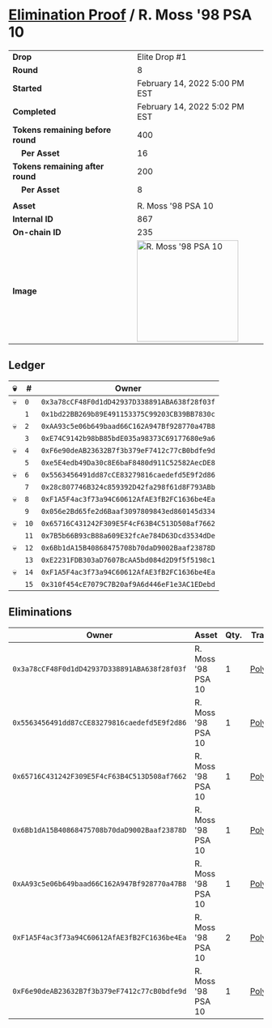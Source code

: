 # [Elimination Proof](./readme.md) / R. Moss &#039;98 PSA 10

|||
|---|---|
| **Drop** | Elite Drop #1 |
| **Round** | 8 |
| **Started** | February 14, 2022 5:00 PM EST |
| **Completed** | February 14, 2022 5:02 PM EST |
| **Tokens remaining before round** | 400 |
| **&nbsp;&nbsp;&nbsp;&nbsp;Per Asset** | 16 |
| **Tokens remaining after round** | 200 |
| **&nbsp;&nbsp;&nbsp;&nbsp;Per Asset** | 8 |
| | |
| **Asset** | R. Moss &#039;98 PSA 10 |
| **Internal ID** | 867 |
| **On-chain ID** | 235 |
| **Image** | <img src="https://tcdn.blokpax.com/95836cf2-27e6-4678-b9c4-8cfa8f671b9c/94e83ac7dcbb4642fe7e363f76bc35174f001e958e4e8d723f653508f9e60ad6.png" height="200" alt="R. Moss &#039;98 PSA 10" /> |

## Ledger

| 💀 | # | Owner |
| --- | --- | --- |
| 💀 | `0` | `0x3a78cCF48F0d1dD42937D338891ABA638f28f03f` |
|  | `1` | `0x1bd22BB269b89E491153375C99203CB39BB7830c` |
| 💀 | `2` | `0xAA93c5e06b649baad66C162A947Bf928770a47B8` |
|  | `3` | `0xE74C9142b98bB85bdE035a98373C69177680e9a6` |
| 💀 | `4` | `0xF6e90deAB23632B7f3b379eF7412c77cB0bdfe9d` |
|  | `5` | `0xe5E4edb49Da30c8E6baF8480d911C52582AecDE8` |
| 💀 | `6` | `0x5563456491dd87cCE83279816caedefd5E9f2d86` |
|  | `7` | `0x28c807746B324c859392D42fa298f61d8F793ABb` |
| 💀 | `8` | `0xF1A5F4ac3f73a94C60612AfAE3fB2FC1636be4Ea` |
|  | `9` | `0x056e2Bd65fe2d6Baaf3097809843ed860145d334` |
| 💀 | `10` | `0x65716C431242F309E5F4cF63B4C513D508af7662` |
|  | `11` | `0x7B5b66B93cB88a609E32fcAe784D63Dcd3534dDe` |
| 💀 | `12` | `0x6Bb1dA15B40868475708b70daD9002Baaf23878D` |
|  | `13` | `0xE2231FDB303aD7607BcAA5bd084d2D9f5f5198c1` |
| 💀 | `14` | `0xF1A5F4ac3f73a94C60612AfAE3fB2FC1636be4Ea` |
|  | `15` | `0x310f454cE7079C7B20af9A6d446eF1e3AC1EDebd` |


## Eliminations

| Owner | Asset | Qty. | Transaction |
| --- | --- | --- | --- |
| `0x3a78cCF48F0d1dD42937D338891ABA638f28f03f` | R. Moss '98 PSA 10 | 1 | [Polygonscan](https://polygonscan.com/tx/0x84b113712329355f654b2cd0bf566b7d212c79f14df9582c2718689604f5f4df) |
| `0x5563456491dd87cCE83279816caedefd5E9f2d86` | R. Moss '98 PSA 10 | 1 | [Polygonscan](https://polygonscan.com/tx/0x847864d69d4ae5411ac67a9a22b9da024f4c24052745986be4798b80ea880b56) |
| `0x65716C431242F309E5F4cF63B4C513D508af7662` | R. Moss '98 PSA 10 | 1 | [Polygonscan](https://polygonscan.com/tx/0x37a1c5bc55cbd313b52887f4d2fdffe20eb5416a8b615fa1ad93a61518e3099e) |
| `0x6Bb1dA15B40868475708b70daD9002Baaf23878D` | R. Moss '98 PSA 10 | 1 | [Polygonscan](https://polygonscan.com/tx/0x4251c61e3a1814cef6a25fdcbed172fd4150cc36e213be2f6bfc3e5691e185be) |
| `0xAA93c5e06b649baad66C162A947Bf928770a47B8` | R. Moss '98 PSA 10 | 1 | [Polygonscan](https://polygonscan.com/tx/0xe82996ff0483eef491dc946b124bdd92989006b9f399a50a3cdc9d66640e8c27) |
| `0xF1A5F4ac3f73a94C60612AfAE3fB2FC1636be4Ea` | R. Moss '98 PSA 10 | 2 | [Polygonscan](https://polygonscan.com/tx/0xfc335234f8fc2e3a9eafd28fcc1949cc31ff79c1ee0c651681a700d7653c3478) |
| `0xF6e90deAB23632B7f3b379eF7412c77cB0bdfe9d` | R. Moss '98 PSA 10 | 1 | [Polygonscan](https://polygonscan.com/tx/0xff41363b7799832ec77195f497374ddedb4570a49bfb2cc226dcd7b18461f3bf) |
